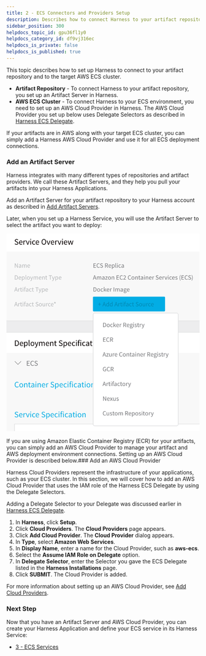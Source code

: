 ```yaml
---
title: 2 - ECS Connectors and Providers Setup
description: Describes how to connect Harness to your artifact repository and to your target AWS ECS cluster.
sidebar_position: 300
helpdocs_topic_id: gpu36fl1y0
helpdocs_category_id: df9vj316ec
helpdocs_is_private: false
helpdocs_is_published: true
---
```


This topic describes how to set up Harness to connect to your artifact repository and to the target AWS ECS cluster.

* **Artifact Repository** - To connect Harness to your artifact repository, you set up an Artifact Server in Harness.
* **AWS ECS Cluster** - To connect Harness to your ECS environment, you need to set up an AWS Cloud Provider in Harness. The AWS Cloud Provider you set up below uses Delegate Selectors as described in [Harness ECS Delegate](harness-ecs-delegate.md).

If your artifacts are in AWS along with your target ECS cluster, you can simply add a Harness AWS Cloud Provider and use it for all ECS deployment connections.

### Add an Artifact Server

Harness integrates with many different types of repositories and artifact providers. We call these Artifact Servers, and they help you pull your artifacts into your Harness Applications.

Add an Artifact Server for your artifact repository to your Harness account as described in [Add Artifact Servers](https://docs.harness.io/article/7dghbx1dbl-configuring-artifact-server).

Later, when you set up a Harness Service, you will use the Artifact Server to select the artifact you want to deploy:

![](./static/ecs-connectors-and-providers-setup-00.png)

If you are using Amazon Elastic Container Registry (ECR) for your artifacts, you can simply add an AWS Cloud Provider to manage your artifact and AWS deployment environment connections. Setting up an AWS Cloud Provider is described below.### Add an AWS Cloud Provider

Harness Cloud Providers represent the infrastructure of your applications, such as your ECS cluster. In this section, we will cover how to add an AWS Cloud Provider that uses the IAM role of the Harness ECS Delegate by using the Delegate Selectors.

Adding a Delegate Selector to your Delegate was discussed earlier in [Harness ECS Delegate](harness-ecs-delegate.md).

1. In **Harness**, click **Setup**.
2. Click **Cloud Providers**. The **Cloud Providers** page appears.
3. Click **Add Cloud Provider**. The **Cloud Provider** dialog appears.
4. In **Type**, select **Amazon Web Services**.
5. In **Display Name**, enter a name for the Cloud Provider, such as **aws-ecs**.
6. Select the **Assume IAM Role on Delegate** option.
7. In **Delegate Selector**, enter the Selector you gave the ECS Delegate listed in the **Harness Installations** page.
8. Click **SUBMIT**. The Cloud Provider is added.

For more information about setting up an AWS Cloud Provider, see [Add Cloud Providers](https://docs.harness.io/article/whwnovprrb-cloud-providers).

### Next Step

Now that you have an Artifact Server and AWS Cloud Provider, you can create your Harness Application and define your ECS service in its Harness Service:

* [3 - ECS Services](ecs-services.md)

